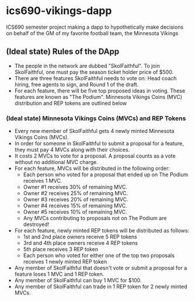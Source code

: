 # ics690-vikings-dapp
ICS690 semester project making a dapp to hypothetically make decisions on behalf of the GM of my favorite football team, the Minnesota Vikings

## (Ideal state) Rules of the DApp
- The people in the network are dubbed "SkolFaithful". To join SkolFaithful, one must pay the season ticket holder price of $500.
- There are three features SkolFaithful needs to vote on: Head coach hiring, free agents to sign, and Round 1 of the draft.
- For each feature, there will be five top proposed ideas in voting. These features are known as "The Podium". Minnesota Vikings Coins (MVC) distribution and REP tokens are outlined below

### (Ideal state) Minnesota Vikings Coins (MVCs) and REP Tokens
- Every new member of SkolFaithful gets 4 newly minted Minnesota Vikings Coins (MVCs).
- In order for someone in SkolFaithful to submit a proposal for a feature, they must pay 4 MVCs along with their choices.
- It costs 2 MVCs to vote for a proposal. A proposal counts as a vote without no additional MVC charge.
- For each feature, MVCs will be distributed in the following order:
    - Each person who voted for a proposal that ended up on The Podium receives 1 MVC.
    - Owner #1 receives 30% of remaining MVC.
    - Owner #2 receives 25% of remaining MVC.
    - Owner #3 receives 20% of remaining MVC.
    - Owner #4 receives 15% of remaining MVC.
    - Owner #5 receives 10% of remaining MVC.
    - Any MVCs contributing to proposals not on The Podium are destroyed!
- For each feature, newly minted REP tokens will be distributed as follows:
    - 1st and 2nd place owners receive 5 REP tokens
    - 3rd and 4th place owners receive 4 REP tokens
    - 5th place receives 3 REP token
    - Each person who voted for either one of the top two proposals receives 1 newly minted REP token 
- Any member of SkolFaithful that doesn't vote or submit a proposal for a feature loses 1 MVC and 1 REP token.
- Any member of SkolFaithful can buy 1 MVC for $100.
- Any member of SkolFaithful can trade in 1 REP token for 2 newly minted MVCs.


<!-- 150 total MVC, 100 MVC from the top 5 proposals (20 MVC from proposals, 80 from votes, 85 people)

150-85 (from rule 1) = 65 MVC left
65-20 (from rule 2 rounded up) = 45 MVC left
45-12 (from rule 3 rounded up) = 33 MVC left
33-7 (from rule 4 rounded up) = 26 MVC left
26-4 (from rule 5 rounded up) = 22 MVC left
22-3 (from rule 6 rounded up) = 19 MVC left
19 MVC burned (from rule 7) -->
